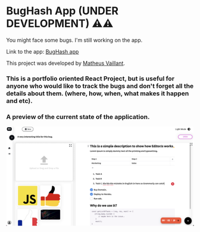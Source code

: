 # BugHash App (UNDER DEVELOPMENT) ⚠️⚠  

You might face some bugs. I'm still working on the app.

Link to the app: [BugHash app](https://bughash-app.web.app/)

This project was developed by [Matheus Vaillant](https://github.com/mathvaillant).

### This is a portfolio oriented React Project, but is useful for anyone who would like to track the bugs and don't forget all the details about them. (where, how, when, what makes it happen and etc).

### A preview of the current state of the application.
![Alt text](appPreview.png?raw=true 'Title')

